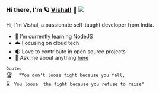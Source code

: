 ### Hi there, I'm :ringed_planet: [Vishal!](https://github.com/VishalLahane) 👋 ![](https://komarev.com/ghpvc/?username=VishalLahane)




Hi, I'm Vishal, a passionate self-taught developer from India.

<!-- - 🔭 I’m currently working on [Python](https://github.com/VishalLahane/matploatlib_visual_data)
- 👯 I’m looking to collaborate on [Python Examples using matploatlib](https://github.com/VishalLahane/matploatlib_visual_data)
-->
- 🌱 I’m currently learning [NodeJS](https://www.w3schools.com/nodejs/)
- :cloud: Focusing on cloud tech
- :waxing_crescent_moon: Love to contribute in open source projects 
- 💬 Ask me about anything [here](https://github.com/VishalLahane/VishalLahane/issues)

``` Quote: ``` <br />
:trophy: ```  "You don't loose fight because you fall,``` <br />
:hourglass: ```  You loose  the fight because you refuse to raise" ```



